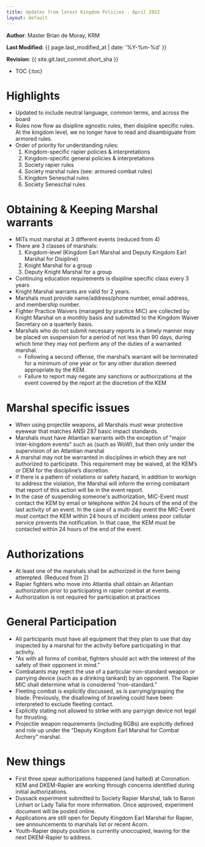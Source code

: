 ```yaml
--- 
title: Updates from latest Kingdom Policies - April 2022
layout: default 
--- 
```


**Author**: Master Brian de Moray, KRM 

**Last Modified**: {{ page.last_modified_at | date: '%Y-%m-%d' }}

**Revision**: {{ site.git.last_commit.short_sha }}
 
* TOC 
{:toc} 

# Highlights
* Updated to include neutral language, common terms, and  across the board
* Rules now flow as disipline agnostic rules, then disipline specific rules.  At the kingdom level, we no longer have to read and disambiguate from armored rules.
* Order of priority for understanding rules: 
    1. Kingdom-specific rapier policies & interpretations
    2. Kingdom-specific general policies & interpretations
    3. Society rapier rules
    4. Society marshal rules (see: armored combat rules)
    5. Kingdom Seneschal rules
    6. Society Seneschal rules

# Obtaining & Keeping Marshal warrants
* MITs must marshal at 3 different events (reduced from 4)
* There are 3 classes of marshals:
    1. Kingdom-level (Kingdom Earl Marshal and Deputy Kingdom Earl Marshal for Disipline)
    2. Knight Marshal for a group
    3. Deputy Knight Marshal for a group
* Continuing education requirements is disipline specific class every 3 years
* Knight Marshal warrants are valid for 2 years.
* Marshals must provide name/address/phone number, email address, and membership number.
* Fighter Practice Waivers (managed by practice MIC) are collected by Knight Marshal on a monthly basis and submitted to the Kingdom Waiver Secretary on a quarterly basis.
* Marshals who do not submit necessary reports in a timely manner may be placed on suspension for a period of not less than 90 days, during which time they may not perform any of the duties of a warranted marshal.  
    * Following a second offense, the marshal’s warrant will be terminated for a minimum of one year or for any other duration deemed appropriate by the KEM.
    * Failure to report may negate any sanctions or authorizations at the event covered by the report at the discretion of the KEM

# Marshal specific issues
* When using projectile weapons, all Marshals must wear protective eyewear that matches ANSI Z87 basic impact standards.
* Marshals must have Atlantian warrants with the exception of "major inter-kingdom events" such as (such as WoW), but then only under the supervision of an Atlantian marshal
* A marshal may not be warranted in disciplines in which they are not authorized to participate. This requirement may be waived, at the KEM’s or DEM for the discipline’s discretion.
* If there is a pattern of violations or safety hazard, in addition to workign to address the violation, the Marshal will inform the erring combatant that report of this action will be in the event report.
* In the case of suspending someone's authorization, MIC-Event must contact the KEM by email or telephone within 24 hours of the end of the last activity of an event. In the case of a multi-day event the MIC-Event must contact the KEM within 24 hours of incident unless poor cellular service prevents the notification. In that case, the KEM must be contacted within 24 hours of the end of the event.

# Authorizations
* At least one of the marshals shall be authorized in the form being attempted.  (Reduced from 2)
* Rapier fighters who move into Atlantia shall obtain an Atlantian authorization prior to participating in rapier combat at events.
* Authorization is not required for participation at practices

# General Participation
* All participants must have all equipment that they plan to use that day inspected by a marshal for the activity before participating in that activity.
* "As with all forms of combat, fighters should act with the interest of the safety of their opponent in mind."
* Combatants may reject the use of a particular non-standard weapon or parrying device (such as a drinking tankard) by an opponent. The Rapier MIC shall determine what is considered “non-standard.”
* Fleeting combat is explicitly discussed, as is parrying/grasping the blade.  Previously, the disallowing of brawling could have been interpreted to exclude fleeting contact.
* Explicitly stating not allowed to strike with any parryign device not legal for thrusting.
* Projectile weapon requirements (including RGBs) are explicitly defined and role up under the "Deputy Kingdom Earl Marshal for Combat Archery" marshal.

# New things
* First three spear authorizations happened (and halted) at Coronation.  KEM and DKEM-Rapier are working through concerns identified during initial authorizations.
* Dussack experiment submitted to Society Rapier Marshal, talk to Baron Linhart or Lady Talia for more information.  Once approved, experiment document will be posted online.
* Applications are still open for Deputy Kingdom Earl Marshal for Rapier, see announcements to marshals list or recent Acorn.
* Youth-Rapier deputy position is currently unoccupied, leaving for the next DKEM-Rapier to address.
